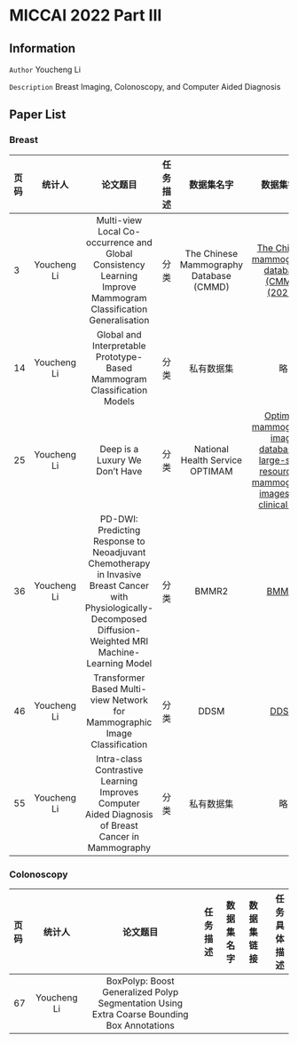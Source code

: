 # MICCAI 2022 Part III

## Information

``Author`` Youcheng Li

``Description`` Breast Imaging, Colonoscopy, and Computer Aided Diagnosis

## Paper List


### Breast
| 页码 |统计人 |   论文题目|任务描述|数据集名字	|数据集链接	|任务具体描述| 
| :----|:---: |   :---:|:---:|:---:	|:---:	|---:| 
|3|Youcheng Li|Multi-view Local Co-occurrence and Global Consistency Learning Improve Mammogram Classification Generalisation|分类|The Chinese Mammography Database (CMMD)|[The Chinese mammography database (CMMD) (2021). ](https://wiki.cancerimagingarchive.net/pages/viewpage.action?pageId=70230508)	|使用辅助图像提升图像分类性能| 
|14|Youcheng Li|Global and Interpretable Prototype-Based Mammogram Classification Models|分类|私有数据集|略|使用知识蒸馏提升分类性能| 
|25|Youcheng Li|Deep is a Luxury We Don’t Have|分类|National Health Service OPTIMAM|[Optimam mammography image database: a large-scale resource of mammography images and clinical data](https://scicomcore.bitbucket.io/omidb/index.html)|用于高分辨率医学图像分类的transformer| 
|36|Youcheng Li|PD-DWI: Predicting Response to Neoadjuvant Chemotherapy in Invasive Breast Cancer with Physiologically-Decomposed Diffusion-Weighted MRI Machine-Learning Model|分类|BMMR2|[BMMR2](https://wiki.cancerimagingarchive.net/pages/viewpage.action?pageId=89096426)|特征工程后放入XGBoost分类| 
|46|Youcheng Li|Transformer Based Multi-view Network for Mammographic Image Classification|分类|DDSM|[DDSM](http://www.eng.usf.edu/cvprg/mammography/database.html)|使用多视角图片辅助分类| 
|55|Youcheng Li|Intra-class Contrastive Learning Improves Computer Aided Diagnosis of Breast Cancer in Mammography|分类|私有数据集|略|使用对比学习提升分类性能| 

### Colonoscopy
| 页码 |统计人 |   论文题目|任务描述|数据集名字	|数据集链接	|任务具体描述| 
| :----|:---: |   :---:|:---:|:---:	|:---:	|---:| 
|67|Youcheng Li|BoxPolyp: Boost Generalized Polyp Segmentation Using Extra Coarse Bounding Box Annotations||||| 
